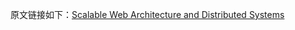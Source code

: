 原文链接如下：[Scalable Web Architecture and Distributed Systems](http://www.aosabook.org/en/distsys.html)

